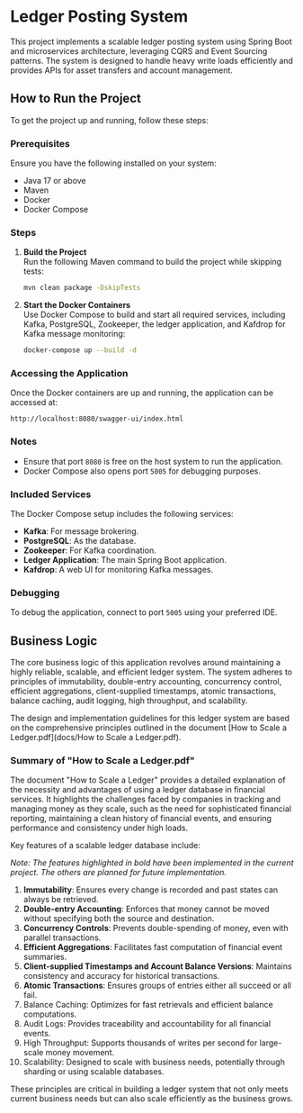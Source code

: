# Ledger Posting System

This project implements a scalable ledger posting system using Spring Boot and microservices architecture, leveraging CQRS and Event Sourcing patterns. The system is designed to handle heavy write loads efficiently and provides APIs for asset transfers and account management.

## How to Run the Project

To get the project up and running, follow these steps:

### Prerequisites

Ensure you have the following installed on your system:
- Java 17 or above
- Maven
- Docker
- Docker Compose

### Steps

1. **Build the Project**  
   Run the following Maven command to build the project while skipping tests:
   ```sh
   mvn clean package -DskipTests

2. **Start the Docker Containers**  
   Use Docker Compose to build and start all required services, including Kafka, PostgreSQL, Zookeeper, the ledger application, and Kafdrop for Kafka message monitoring:
   ```sh
   docker-compose up --build -d
### Accessing the Application

Once the Docker containers are up and running, the application can be accessed at: 

    http://localhost:8080/swagger-ui/index.html

### Notes

- Ensure that port `8080` is free on the host system to run the application.
- Docker Compose also opens port `5005` for debugging purposes.

### Included Services

The Docker Compose setup includes the following services:
- **Kafka**: For message brokering.
- **PostgreSQL**: As the database.
- **Zookeeper**: For Kafka coordination.
- **Ledger Application**: The main Spring Boot application.
- **Kafdrop**: A web UI for monitoring Kafka messages.

### Debugging

To debug the application, connect to port `5005` using your preferred IDE.

## Business Logic


The core business logic of this application revolves around maintaining a highly reliable, scalable, and efficient ledger system. The system adheres to principles of immutability, double-entry accounting, concurrency control, efficient aggregations, client-supplied timestamps, atomic transactions, balance caching, audit logging, high throughput, and scalability.

The design and implementation guidelines for this ledger system are based on the comprehensive principles outlined in the document [How to Scale a Ledger.pdf](docs/How to Scale a Ledger.pdf).

### Summary of "How to Scale a Ledger.pdf"

The document "How to Scale a Ledger" provides a detailed explanation of the necessity and advantages of using a ledger database in financial services. It highlights the challenges faced by companies in tracking and managing money as they scale, such as the need for sophisticated financial reporting, maintaining a clean history of financial events, and ensuring performance and consistency under high loads.

Key features of a scalable ledger database include:

*Note: The features highlighted in bold have been implemented in the current project. The others are planned for future implementation.*

1. **Immutability**: Ensures every change is recorded and past states can always be retrieved.
2. **Double-entry Accounting**: Enforces that money cannot be moved without specifying both the source and destination.
3. **Concurrency Controls**: Prevents double-spending of money, even with parallel transactions.
4. **Efficient Aggregations**: Facilitates fast computation of financial event summaries.
5. **Client-supplied Timestamps and Account Balance Versions**: Maintains consistency and accuracy for historical transactions.
6. **Atomic Transactions**: Ensures groups of entries either all succeed or all fail.
7. Balance Caching: Optimizes for fast retrievals and efficient balance computations.
8. Audit Logs: Provides traceability and accountability for all financial events.
9. High Throughput: Supports thousands of writes per second for large-scale money movement.
10. Scalability: Designed to scale with business needs, potentially through sharding or using scalable databases.

These principles are critical in building a ledger system that not only meets current business needs but can also scale efficiently as the business grows.
